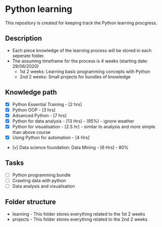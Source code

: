 # Python learning
This repository is created for keeping track the Python learning procgress.

## Description
* Each piece knowledge of the learning process will be stored in each seperate folder. 
* The assuming timeframe for the process is 4 weeks (starting date: 29/06/2020)
	* 1st 2 weeks: Learning basic programming concepts with Python
	* 2nd 2 weeks: Small projects for bundles of knowledge

## Knowledge path
- [x] Python Essential Training - [2 hrs]
- [x] Python OOP - [3 hrs]
- [x] Advanced Python - [7 hrs]
- [x] Python for data analysis - [13 Hrs] - (95%) - ignore weather
- [x] Python for visualisation - [2.5 hr] - similar to analysis and more simple than above course
- [x] Using Python for automation - [4 Hrs]
- [v] Data science foundation: Data Mining - [6 Hrs] - 80% 

## Tasks
- [ ] Python programming bundle
- [ ] Crawling data with python
- [ ] Data analysis and visualisation

## Folder structure
* learning - This folder stores everything related to the 1st 2 weeks
* projects - This folder stores everything related to the 2nd 2 weeks
